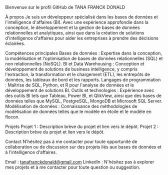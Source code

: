 Bienvenue sur le profil GitHub de TANA FRANCK DONALD

À propos
Je suis un développeur spécialisé dans les bases de données et l'intelligence d'affaires (BI). 
Avec une expérience approfondie dans la conception, le développement et la gestion de bases de données relationnelles et analytiques, ainsi que dans la création de solutions d'intelligence d'affaires pour aider les entreprises à prendre des décisions éclairées.

Compétences principales
Bases de données : Expertise dans la conception, la modélisation et l'optimisation de bases de données relationnelles (SQL) et non relationnelles (NoSQL).
BI et Data Warehousing : Conception et développement de solutions de business intelligence, y compris l'extraction, la transformation et le chargement (ETL), les entrepôts de données, les tableaux de bord et les rapports.
Langages de programmation : Maîtrise de SQL, Python, et R pour l'analyse de données et le développement de solutions BI.
Outils et technologies : Expérience avec des outils BI tels que Tableau, Power BI, et QlikView, ainsi que des bases de données telles que MySQL, PostgreSQL, MongoDB et Microsoft SQL Server.
Modélisation de données : Connaissance des méthodologies de modélisation de données telles que le modèle en étoile et le modèle en flocon.

Projets
Projet 1 : Description brève du projet et lien vers le dépôt.
Projet 2 : Description brève du projet et lien vers le dépôt.

Contact
N'hésitez pas à me contacter pour toute opportunité de collaboration ou de discussion sur des projets liés aux bases de données et à l'intelligence d'affaires.

Email : tanafranckdonald@gmail.com
LinkedIn : 
N'hésitez pas à explorer mes projets et à me contacter pour toute question ou suggestion.
